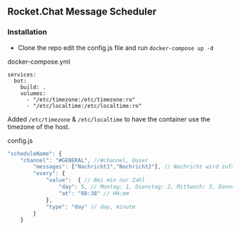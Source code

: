 ## Rocket.Chat Message Scheduler
### Installation

- Clone the repo edit the config.js file and run ``docker-compose up -d``


docker-compose.yml

```version: "1.0"
services:
  bot:
    build: .
    volumes:
      - "/etc/timezone:/etc/timezone:ro"
      - "/etc/localtime:/etc/localtime:ro"
```

Added ``/etc/timezone`` & ``/etc/localtime`` to have the container use the timezone of the host.



config.js

```js	
"scheduleName": {
	"channel": "#GENERAL", //#channel, @user
		"messages": ["Nachricht1","Nachricht2"], // Nachricht wird zufällig ausgewählt
		"every": { 
			"value":  { // Bei min nur Zahl
				"day": 5, // Montag: 1, Dienstag: 2, Mittwoch: 3, Donnerstag: 4, Freitag: 5, Samstag: 6, Sonntag: 0, Täglich: daily
				"at": "08:38" // HH:mm	
			},
			"type": "day" // day, minute
		}
	}

```
